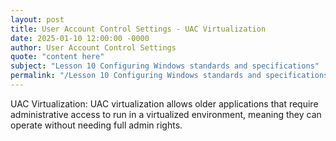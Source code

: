 ```yaml
---
layout: post
title: User Account Control Settings - UAC Virtualization
date: 2025-01-10 12:00:00 -0000
author: User Account Control Settings
quote: "content here"
subject: "Lesson 10 Configuring Windows standards and specifications"
permalink: "/Lesson 10 Configuring Windows standards and specifications/User Account Control Settings/User Account Control Settings - UAC Virtualization"
---
```


UAC Virtualization: UAC virtualization allows older applications that require administrative access to run in a virtualized environment, meaning they can operate without needing full admin rights.
